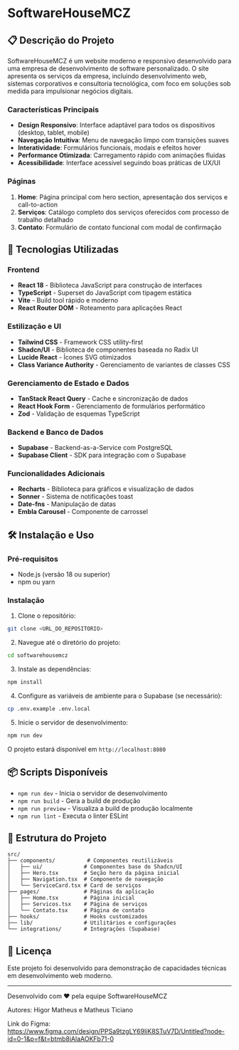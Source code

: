 # SoftwareHouseMCZ

## 📋 Descrição do Projeto

SoftwareHouseMCZ é um website moderno e responsivo desenvolvido para uma empresa de desenvolvimento de software personalizado. O site apresenta os serviços da empresa, incluindo desenvolvimento web, sistemas corporativos e consultoria tecnológica, com foco em soluções sob medida para impulsionar negócios digitais.

### Características Principais

- **Design Responsivo**: Interface adaptável para todos os dispositivos (desktop, tablet, mobile)
- **Navegação Intuitiva**: Menu de navegação limpo com transições suaves
- **Interatividade**: Formulários funcionais, modais e efeitos hover
- **Performance Otimizada**: Carregamento rápido com animações fluidas
- **Acessibilidade**: Interface acessível seguindo boas práticas de UX/UI

### Páginas

1. **Home**: Página principal com hero section, apresentação dos serviços e call-to-action
2. **Serviços**: Catálogo completo dos serviços oferecidos com processo de trabalho detalhado
3. **Contato**: Formulário de contato funcional com modal de confirmação

## 🚀 Tecnologias Utilizadas

### Frontend

- **React 18** - Biblioteca JavaScript para construção de interfaces
- **TypeScript** - Superset do JavaScript com tipagem estática
- **Vite** - Build tool rápido e moderno
- **React Router DOM** - Roteamento para aplicações React

### Estilização e UI

- **Tailwind CSS** - Framework CSS utility-first
- **Shadcn/UI** - Biblioteca de componentes baseada no Radix UI
- **Lucide React** - Ícones SVG otimizados
- **Class Variance Authority** - Gerenciamento de variantes de classes CSS

### Gerenciamento de Estado e Dados

- **TanStack React Query** - Cache e sincronização de dados
- **React Hook Form** - Gerenciamento de formulários performático
- **Zod** - Validação de esquemas TypeScript

### Backend e Banco de Dados

- **Supabase** - Backend-as-a-Service com PostgreSQL
- **Supabase Client** - SDK para integração com o Supabase

### Funcionalidades Adicionais

- **Recharts** - Biblioteca para gráficos e visualização de dados
- **Sonner** - Sistema de notificações toast
- **Date-fns** - Manipulação de datas
- **Embla Carousel** - Componente de carrossel

## 🛠️ Instalação e Uso

### Pré-requisitos

- Node.js (versão 18 ou superior)
- npm ou yarn

### Instalação

1. Clone o repositório:

```bash
git clone <URL_DO_REPOSITORIO>
```

2. Navegue até o diretório do projeto:

```bash
cd softwarehousemcz
```

3. Instale as dependências:

```bash
npm install
```

4. Configure as variáveis de ambiente para o Supabase (se necessário):

```bash
cp .env.example .env.local
```

5. Inicie o servidor de desenvolvimento:

```bash
npm run dev
```

O projeto estará disponível em `http://localhost:8080`

## 📦 Scripts Disponíveis

- `npm run dev` - Inicia o servidor de desenvolvimento
- `npm run build` - Gera a build de produção
- `npm run preview` - Visualiza a build de produção localmente
- `npm run lint` - Executa o linter ESLint

## 🎨 Estrutura do Projeto

```
src/
├── components/          # Componentes reutilizáveis
│   ├── ui/             # Componentes base do Shadcn/UI
│   ├── Hero.tsx        # Seção hero da página inicial
│   ├── Navigation.tsx  # Componente de navegação
│   └── ServiceCard.tsx # Card de serviços
├── pages/              # Páginas da aplicação
│   ├── Home.tsx        # Página inicial
│   ├── Servicos.tsx    # Página de serviços
│   └── Contato.tsx     # Página de contato
├── hooks/              # Hooks customizados
├── lib/                # Utilitários e configurações
└── integrations/       # Integrações (Supabase)
```

## 📄 Licença

Este projeto foi desenvolvido para demonstração de capacidades técnicas em desenvolvimento web moderno.

---

Desenvolvido com ❤️ pela equipe SoftwareHouseMCZ

Autores: Higor Matheus e Matheus Ticiano

Link do Figma: https://www.figma.com/design/PPSa9tzgLY69liK8STuV7D/Untitled?node-id=0-1&p=f&t=btmb8iAlaAOKFb71-0
